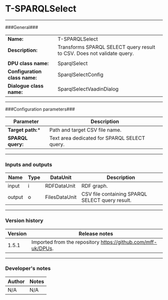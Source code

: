# T-SPARQLSelect #
----------

###General###

|                              |                                                               |
|------------------------------|---------------------------------------------------------------|
|**Name:**                     |T-SPARQLSelect                                              |
|**Description:**              |Transforms SPARQL SELECT query result to CSV. Does not validate query. |
|                              |                                                               |
|**DPU class name:**           |SparqlSelect     | 
|**Configuration class name:** |SparqlSelectConfig                           |
|**Dialogue class name:**      |SparqlSelectVaadinDialog | 

***

###Configuration parameters###


|Parameter                        |Description                             |                                                        
|---------------------------------|----------------------------------------|
|**Target path:*** |Path and target CSV file name.  |
|**SPARQL query:**|Text area dedicated for SPARQL SELECT query.  | 

***

### Inputs and outputs ###

|Name                |Type       |DataUnit                         |Description                        |
|--------------------|-----------|---------------------------------|-----------------------------------|
|input  |i |RDFDataUnit  |RDF graph.  |
|output |o |FilesDataUnit  |CSV file containing SPARQL SELECT query result.  |

***

### Version history ###

|Version            |Release notes                                   |
|-------------------|------------------------------------------------|
|1.5.1              |Imported from the repository https://github.com/mff-uk/DPUs.                         |

***

### Developer's notes ###

|Author            |Notes                 |
|------------------|----------------------|
|N/A               |N/A                   | 

